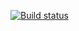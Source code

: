 [![Build status](https://ci.appveyor.com/api/projects/status/fqojxe2nt7il2rjf?svg=true)](https://ci.appveyor.com/project/RinaK27/patterns)
